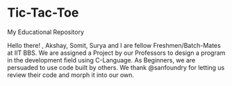 # Tic-Tac-Toe

My Educational Repository

Hello there! , Akshay, Somit, Surya and I are fellow Freshmen/Batch-Mates at IIT BBS. We are assigned a Project by our Professors to design a program in the development field using C-Language. As Beginners, we are persuaded to use code built by others. We thank @sanfoundry for letting us review their code and morph it into our own.
